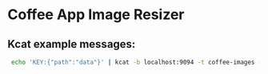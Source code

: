 # Coffee App Image Resizer

## Kcat example messages:

```bash
 echo 'KEY:{"path":"data"}' | kcat -b localhost:9094 -t coffee-images -P -K :
 ```